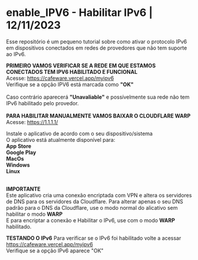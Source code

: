 # enable_IPV6 - Habilitar IPv6 | 12/11/2023
Esse repositório é um pequeno tutorial sobre como ativar o protocolo IPv6 em dispositivos conectados em redes de provedores que não tem suporte ao IPv6.

<b>PRIMEIRO VAMOS VERIFICAR SE A REDE EM QUE ESTAMOS CONECTADOS TEM IPV6 HABILITADO E FUNCIONAL</b><br>
Acesse: https://cafeware.vercel.app/myipv6
<br>
Verifique se a opção IPV6 está marcada como <b>"OK"</b><br><br>
Caso contrário aparecerá <b>"Unavaliable"</b> e possívelmente sua rede não tem IPv6 habilitado pelo provedor.
<br><br>
<b>PARA HABILITAR MANUALMENTE VAMOS BAIXAR O CLOUDFLARE WARP</b><br>
Acesse: https://1.1.1.1/
<br>

Instale o aplicativo de acordo com o seu dispositivo/sistema <br>
O aplicativo está atualmente disponível para: <br>
<b>App Store</b><br>
<b>Google Play</b><br>
<b>MacOs</b><br>
<b>Windows</b><br>
<b>Linux</b><br>
<br>

<b>IMPORTANTE</b><br>
Este aplicativo cria uma conexão encriptada com VPN
e altera os servidores de DNS para os servidores da Cloudflare.
Para alterar apenas o seu DNS padrão para o DNS da Cloudflare, use o modo normal do alicativo
sem habilitar o modo <b>WARP</b><br>
E para encriptar a conexão e Habilitar o IPv6, use com o modo <b>WARP</b> habilitado.
<br>

<b>TESTANDO O IPv6</b>
Para verificar se o IPv6 foi habilitado volte a acessar
https://cafeware.vercel.app/myipv6
<br>
Verifique se a opção IPv6 aparece "OK"
<br>
